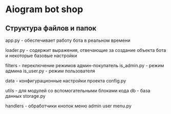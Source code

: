 # Aiogram bot shop

## Структура файлов и папок
app.py - обеспечивает работу бота в реальном времени

loader.py - содержит выражения, отвечающие за создание объекта бота и некоторые базовые настройки

filters - переключение режимов админ-покупатель
    is_admin.py - режим админа
    is_user.py - режим пользователя

data - конфигурационные настройки проекта
    config.py

utils - для модулей со вспомогательными блоками кода
    db - база данных
        storage.py

handlers - обработчики кнопок меню
    admin
    user
        menu.py